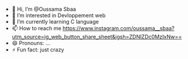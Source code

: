 - 👋 Hi, I’m @Oussama Sbaa
- 👀 I’m interested in Devloppement web
- 🌱 I’m currently learning C language
- 📫 How to reach me https://www.instagram.com/oussama__sbaa?utm_source=ig_web_button_share_sheet&igsh=ZDNlZDc0MzIxNw==
- 😄 Pronouns: ...
- ⚡ Fun fact: just crazy

<!---
OSSBAA/OSSBAA is a ✨ special ✨ repository because its `README.md` (this file) appears on your GitHub profile.
You can click the Preview link to take a look at your changes.
--->
